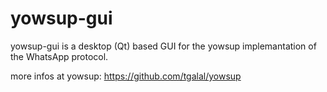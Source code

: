 yowsup-gui
==========

yowsup-gui is a desktop (Qt) based GUI for the yowsup implemantation of the WhatsApp protocol.

more infos at yowsup: https://github.com/tgalal/yowsup
